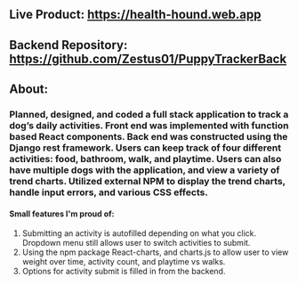 ## Live Product: https://health-hound.web.app

## Backend Repository: https://github.com/Zestus01/PuppyTrackerBack

## About:
### Planned, designed, and coded a full stack application to track a dog’s daily activities. Front end was implemented with function based React components. Back end was constructed using the Django rest framework. Users can keep track of four different activities: food, bathroom, walk, and playtime. Users can also have multiple dogs with the application, and view a variety of trend charts. Utilized external NPM to display the trend charts, handle input errors, and various CSS effects. 
#### Small features I'm proud of: 
1. Submitting an activity is autofilled depending on what you click. Dropdown menu still allows user to switch activities to submit.
2. Using the npm package React-charts, and charts.js to allow user to view weight over time, activity count, and playtime vs walks. 
3. Options for activity submit is filled in from the backend. 
